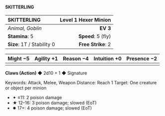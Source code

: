 #### SKITTERLING

| SKITTERLING                | **Level 1 Hexer Minion** |
| :------------------------- | -----------------------: |
| *Animal, Goblin*           |                 **EV 3** |
| **Stamina**: 5             |       **Speed**: 5 (fly) |
| **Size**: 1T / Stability 0 |       **Free Strike**: 2 |

| **Might** −5 | **Agility** +1 | **Reason** −4 | **Intuition** +0 | **Presence** −2 |
| ------------ | -------------- | ------------- | ---------------- | --------------- |
|              |                |               |                  |                 |

**Claws (Action)** ◆ 2d10 + 1 ◆ Signature

Keywords: Attack, Melee, Weapon
Distance: Reach 1
Target: One creature or object per minion

- ✦ ≤11: 2 poison damage
- ★ 12–16: 3 poison damage; slowed (EoT)
- ✸ 17+: 4 poison damage; slowed (EoT)
